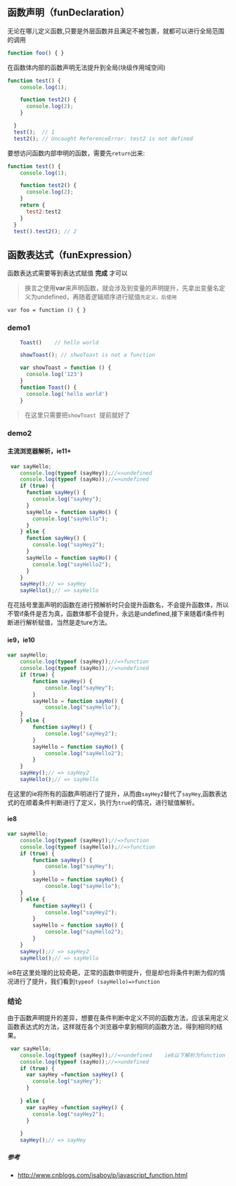 ## 函数声明（funDeclaration）
无论在哪儿定义函数,只要是外层函数并且满足不被包裹，就都可以进行全局范围的调用
````js
function foo() { }
````
在函数体内部的函数声明无法提升到全局(块级作用域空间)
````js
function test() {
    console.log(1);

    function test2() {
      console.log(2);
    }

  }
  test();  // 1
  test2(); // Uncaught ReferenceError: test2 is not defined
````
要想访问函数内部申明的函数，需要先`return`出来:
````js
function test() {
    console.log(1);

    function test2() {
      console.log(2);
    }
    return {
      test2:test2
    }
  }
  test().test2(); // 2
````
## 函数表达式（funExpression）
函数表达式需要等到表达式赋值 **完成** 才可以
> 换言之使用**var**来声明函数，就会涉及到变量的声明提升，先拿出变量名定义为undefined，再随着逻辑顺序进行赋值`先定义，后使用`
````
var foo = function () { }
````

### demo1
````javascript
    Toast()    // hello world

    showToast(); // shwoToast is not a function

    var showToast = function () {
      console.log('123')
    }
    function Toast() {
      console.log('hello world') 
    }
````
> 在这里只需要把`showToast `提前就好了

### demo2
#### 主流浏览器解析，ie11+
````javascript
 var sayHello;
    console.log(typeof (sayHey));//=>undefined   
    console.log(typeof (sayHo));//=>undefined
    if (true) {
      function sayHey() {
        console.log("sayHey");
      }
      sayHello = function sayHo() {
        console.log("sayHello");
      }
    } else {
      function sayHey() {
        console.log("sayHey2");
      }
      sayHello = function sayHo() {
        console.log("sayHello2");
      }
    }
    sayHey();// => sayHey   
    sayHello();// => sayHello
````
在花括号里面声明的函数在进行预解析时只会提升函数名，不会提升函数体，所以不管if条件是否为真，函数体都不会提升，永远是undefined,接下来随着if条件判断进行解析赋值，当然是走ture方法。
#### ie9，ie10
````javascript
var sayHello;
    console.log(typeof (sayHey));//=>function    
    console.log(typeof (sayHo));//=>undefined
    if (true) {
        function sayHey() {
            console.log("sayHey");
        }
        sayHello = function sayHo() {
            console.log("sayHello");
    }
    } else {
        function sayHey() {
            console.log("sayHey2");
        }
        sayHello = function sayHo() {
            console.log("sayHello2");
        }
    }    
    sayHey();// => sayHey2    
    sayHello();// => sayHello
````
在这里的ie将所有的函数声明进行了提升，从而由`sayHey2`替代了`sayHey`,函数表达式的在顺着条件判断进行了定义，执行为`true`的情况，进行赋值解析。
#### ie8
````javascript
var sayHello;
    console.log(typeof (sayHey));//=>function    
    console.log(typeof (sayHello));//=>function
    if (true) {
        function sayHey() {
            console.log("sayHey");
        }
        sayHello = function sayHo() {
            console.log("sayHello");
    }
    } else {
        function sayHey() {
            console.log("sayHey2");
        }
        sayHello = function sayHo() {
            console.log("sayHello2");
        }
    }    
    sayHey();// => sayHey2    
    sayHello();// => sayHello
````
ie8在这里处理的比较奇葩，正常的函数申明提升，但是却也将条件判断为假的情况进行了提升，我们看到`typeof (sayHello)=>function`

### 结论
由于函数声明提升的差异，想要在条件判断中定义不同的函数方法，应该采用定义函数表达式的方法，这样就在各个浏览器中拿到相同的函数方法，得到相同的结果。
````javascript
 var sayHello;
    console.log(typeof (sayHey));//=>undefined    ie8以下解析为function
    console.log(typeof (sayHo));//=>undefined
    if (true) {
      var sayHey =function sayHey() {
        console.log("sayHey");
      }
     
    } else {
      var sayHey =function sayHey() {
        console.log("sayHey2");
      }
     
    }
    sayHey();// => sayHey   
````
##### 参考
- http://www.cnblogs.com/isaboy/p/javascript_function.html